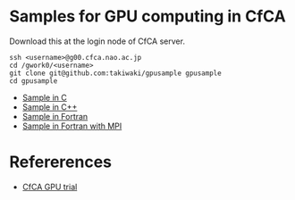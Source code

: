 # Samples for GPU computing in CfCA
Download this at the login node of CfCA server.

	ssh <username>@g00.cfca.nao.ac.jp
	cd /gwork0/<username>
	git clone git@github.com:takiwaki/gpusample gpusample
	cd gpusample

- [Sample in C](./c/README.md)
- [Sample in C++](./cpp/README.md)
- [Sample in Fortran](./fortran/README.md)
- [Sample in Fortran with MPI](./fortran_mpi/README.md)

# Refererences
- [CfCA GPU trial](https://www.cfca.nao.ac.jp/gpgpu)
